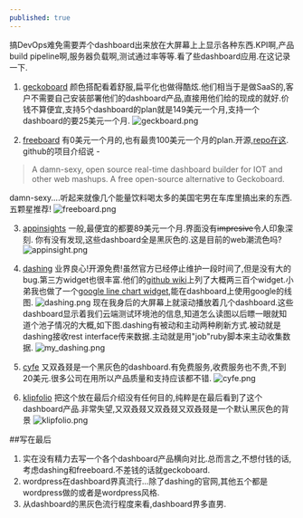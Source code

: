 ```yaml
---
published: true
---
```

搞DevOps难免需要弄个dashboard出来放在大屏幕上上显示各种东西.KPI啊,产品build pipeline啊,服务器负载啊,测试通过率等等.看了些dashboard应用.在这记录一下.

1. [geckoboard](https://www.geckoboard.com/)
颜色搭配看着舒服,扁平化也做得酷炫.他们相当于是做SaaS的,客户不需要自己安装部署他们的dashboard产品,直接用他们给的现成的就好.价钱不算便宜,支持5个dashboard的plan就是149美元一个月,支持一个dashboard的要25美元一个月.
![geckboard.png]({{site.baseurl}}/images/geckboard.png)

2. [freeboard](https://freeboard.io/)
有0美元一个月的,也有最贵100美元一个月的plan.开源,[repo在这](https://github.com/Freeboard/freeboard). github的项目介绍说 -
>A damn-sexy, open source real-time dashboard builder for IOT and other web mashups. A free open-source alternative to Geckoboard.

damn-sexy....听起来就像几个能量饮料喝太多的美国宅男在车库里搞出来的东西.五颗星推荐!
![freeboard.png]({{site.baseurl}}/images/freeboard.png)

3. [appinsights](https://www.appinsights.com/)
一般,最便宜的都要89美元一个月.界面没有~~impresive~~令人印象深刻. 你有没有发现,这些dashboard全是黑灰色的.这是目前的web潮流色吗? 
![appinsight.png]({{site.baseurl}}/images/appinsight.png)

4. [dashing](http://dashing.io/)
业界良心!开源免费!虽然官方已经停止维护一段时间了,但是没有大的bug.第三方widget也很丰富.他们的[github wiki](https://github.com/Shopify/dashing/wiki/Additional-Widgets)上列了大概两三百个widget.小弟我也做了一个[google line chart widget](https://gist.github.com/lizer/bfb71771537e437618c8),能在dashboard上使用google的线图.
![dashing.png]({{site.baseurl}}/images/dashing.png)
现在我身后的大屏幕上就滚动播放着几个dashboard.这些dashboard显示着我们云端测试环境池的信息,知道怎么读图以后瞟一眼就知道个池子情况的大概,如下图.dashing有被动和主动两种刷新方式.被动就是dashing接收rest interface传来数据.主动就是用"job"ruby脚本来主动收集数据.
![my_dashing.png]({{site.baseurl}}/images/my_dashing.png)

5. [cyfe](https://www.cyfe.com/)
又双叒叕是一个黑灰色的dashboard.有免费服务,收费服务也不贵,不到20美元.很多公司在用所以产品质量和支持应该都不错.
![cyfe.png]({{site.baseurl}}/images/cyfe.png)

6. [klipfolio](https://www.klipfolio.com/features)
把这个放在最后介绍没有任何目的,纯粹是在最后看到了这个dashboard产品.非常失望,又双叒叕又双叒叕又双叒叕是一个默认黑灰色的背景
![klipfolio.png]({{site.baseurl}}/images/klipfolio.png)



##写在最后
1. 实在没有精力去写一个各个dashboard产品横向对比.总而言之,不想付钱的话,考虑dashing和freeboard.不差钱的话就geckoboard.
2. wordpress在dashboard界真流行...除了dashing的官网,其他五个都是wordpress做的或者是wordpress风格.
3. 从dashboard的黑灰色流行程度来看,dashboard界多直男.
